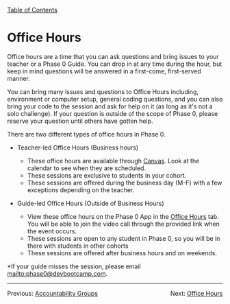 [Table of Contents](README.md)

# Office Hours

Office hours are a time that you can ask questions and bring issues to your teacher or a Phase 0 Guide. You can drop in at any time during the hour, but keep in mind questions will be answered in a first-come, first-served manner.

You can bring many issues and questions to Office Hours including, environment or computer setup, general coding questions, and you can also bring your code to the session and ask for help on it (as long as it's not a solo challenge). If your question is outside of the scope of Phase 0, please reserve your question until others have gotten help.

There are two different types of office hours in Phase 0.

- Teacher-led Office Hours (Business hours)
  - These office hours are available through [Canvas](https://devbootcamp.instructure.com). Look at the calendar to see when they are scheduled.
  - These sessions are exclusive to students in your cohort.
  - These sessions are offered during the business day (M-F) with a few exceptions depending on the teacher.

- Guide-led Office Hours (Outside of Business Hours)
  - View these office hours on the Phase 0 App in the [Office Hours](http://phase0.devbootcamp.com/office_hours) tab. You will be able to join the video call through the provided link when the event occurs.
  - These sessions are open to any student in Phase 0, so you will be in there with students in other cohorts
  - These sessions are offered after business hours and on weekends.

*If your guide misses the session, please email <mailto:phase0@devbootcamp.com>.

***

<span style="float:left">Previous: [Accountability Groups](accountability-groups.md)</span>
<span style="float:right">Next: [Office Hours](office-hours.md)</span>